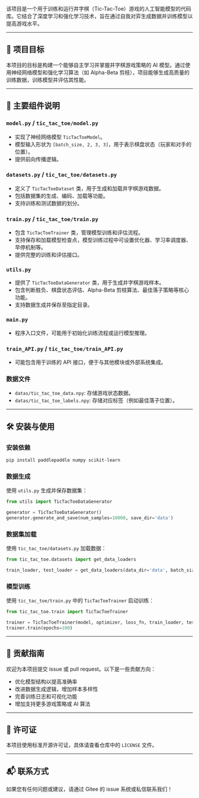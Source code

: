 

该项目是一个用于训练和运行井字棋（Tic-Tac-Toe）游戏的人工智能模型的代码库。它结合了深度学习和强化学习技术，旨在通过自我对弈生成数据并训练模型以提高游戏水平。

---

## 🧠 项目目标

本项目的目标是构建一个能够自主学习并掌握井字棋游戏策略的 AI 模型。通过使用神经网络模型和强化学习算法（如 Alpha-Beta 剪枝），项目能够生成高质量的训练数据，训练模型并评估其性能。

---

## 📁 主要组件说明

### `model.py` / `tic_tac_toe/model.py`
- 实现了神经网络模型 `TicTacToeModel`。
- 模型输入形状为 `[batch_size, 2, 3, 3]`，用于表示棋盘状态（玩家和对手的位置）。
- 提供前向传播逻辑。

### `datasets.py` / `tic_tac_toe/datasets.py`
- 定义了 `TicTacToeDataset` 类，用于生成和加载井字棋游戏数据。
- 包括数据集的生成、编码、加载等功能。
- 支持训练和测试数据的划分。

### `train.py` / `tic_tac_toe/train.py`
- 包含 `TicTacToeTrainer` 类，管理模型训练和评估流程。
- 支持保存和加载模型检查点，模型训练过程中可设置优化器、学习率调度器、早停机制等。
- 提供完整的训练和评估接口。

### `utils.py`
- 提供了 `TicTacToeDataGenerator` 类，用于生成井字棋游戏样本。
- 包含判断胜负、棋盘状态评估、Alpha-Beta 剪枝算法、最佳落子策略等核心功能。
- 支持数据生成并保存至指定目录。

### `main.py`
- 程序入口文件，可能用于初始化训练流程或运行模型推理。

### `train_API.py` / `tic_tac_toe/train_API.py`
- 可能包含用于训练的 API 接口，便于与其他模块或外部系统集成。

### 数据文件
- `datas/tic_tac_toe_data.npy`: 存储游戏状态数据。
- `datas/tic_tac_toe_labels.npy`: 存储对应标签（例如最佳落子位置）。

---

## 🛠️ 安装与使用

### 安装依赖
```bash
pip install paddlepaddle numpy scikit-learn
```

### 数据生成
使用 `utils.py` 生成并保存数据集：
```python
from utils import TicTacToeDataGenerator

generator = TicTacToeDataGenerator()
generator.generate_and_save(num_samples=10000, save_dir='data')
```

### 数据集加载
使用 `tic_tac_toe/datasets.py` 加载数据：
```python
from tic_tac_toe.datasets import get_data_loaders

train_loader, test_loader = get_data_loaders(data_dir='data', batch_size=64)
```

### 模型训练
使用 `tic_tac_toe/train.py` 中的 `TicTacToeTrainer` 启动训练：
```python
from tic_tac_toe.train import TicTacToeTrainer

trainer = TicTacToeTrainer(model, optimizer, loss_fn, train_loader, test_loader)
trainer.train(epochs=100)
```

---

## 📌 贡献指南

欢迎为本项目提交 issue 或 pull request。以下是一些贡献方向：
- 优化模型结构以提高准确率
- 改进数据生成逻辑，增加样本多样性
- 完善训练日志和可视化功能
- 增加支持更多游戏策略或 AI 算法

---

## 📄 许可证

本项目使用标准开源许可证，具体请查看仓库中的 `LICENSE` 文件。

---

## 📬 联系方式

如果您有任何问题或建议，请通过 Gitee 的 issue 系统或私信联系我们！